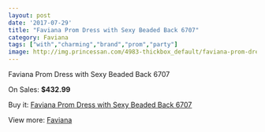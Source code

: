 ```yaml
---
layout: post
date: '2017-07-29'
title: "Faviana Prom Dress with Sexy Beaded Back 6707"
category: Faviana
tags: ["with","charming","brand","prom","party"]
image: http://img.princessan.com/4983-thickbox_default/faviana-prom-dress-with-sexy-beaded-back-6707.jpg
---
```

Faviana Prom Dress with Sexy Beaded Back 6707

On Sales: **$432.99**
<a href="https://www.princessan.com/en/faviana/2320-faviana-prom-dress-with-sexy-beaded-back-6707.html"><amp-img layout="responsive" width="600" height="600" src="//img.princessan.com/4983-thickbox_default/faviana-prom-dress-with-sexy-beaded-back-6707.jpg" alt="Faviana Prom Dress with Sexy Beaded Back 6707 0" /></a>
<a href="https://www.princessan.com/en/faviana/2320-faviana-prom-dress-with-sexy-beaded-back-6707.html"><amp-img layout="responsive" width="600" height="600" src="//img.princessan.com/4984-thickbox_default/faviana-prom-dress-with-sexy-beaded-back-6707.jpg" alt="Faviana Prom Dress with Sexy Beaded Back 6707 1" /></a>

Buy it: [Faviana Prom Dress with Sexy Beaded Back 6707](https://www.princessan.com/en/faviana/2320-faviana-prom-dress-with-sexy-beaded-back-6707.html "Faviana Prom Dress with Sexy Beaded Back 6707")

View more: [Faviana](https://www.princessan.com/en/19-faviana "Faviana")